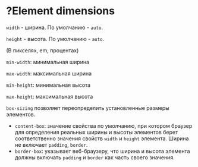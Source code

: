 # ?Element dimensions

`width` - ширина. По умолчанию - `auto`.

`height` - высота. По умолчанию - `auto`.

(В пикселях, em, процентах)

`min-width`: минимальная ширина

`max-width`: максимальная ширина

`min-height`: минимальная высота

`max-height`: максимальная высота

`box-sizing` позволяет переопределить установленные размеры элементов.

* `content-box`: значение свойства по умолчанию, при котором браузер для определения реальных ширины и высоты элементов берет соответственно значения свойств `width` и `height` элемента. Ширина не включает `padding`, `border`.
* `border-box`: указывает веб-браузеру, что ширина и высота элемента должны включать `padding` и `border` как часть своего значения.

